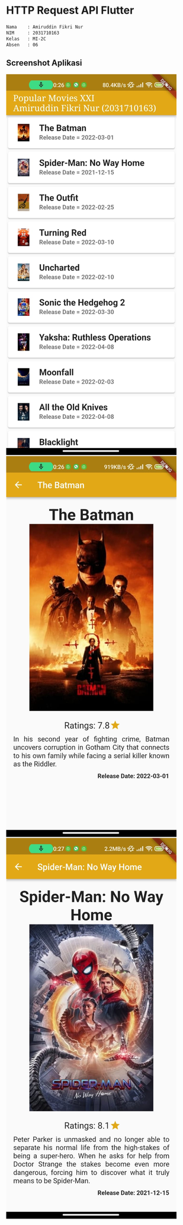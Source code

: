 # HTTP Request API Flutter
    Nama    : Amiruddin Fikri Nur
    NIM     : 2031710163
    Kelas   : MI-2C
    Absen   : 06

## Screenshot Aplikasi
![Screenshot](img/1.jpeg)
<br>
![Screenshot](img/2.jpeg)
<br>
![Screenshot](img/3.jpeg)
